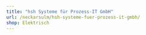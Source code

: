 ```yaml
---
title: "hsh Systeme für Prozess-IT GmbH"
url: /neckarsulm/hsh-systeme-fuer-prozess-it-gmbh/
shop: Elektrisch
---
```

